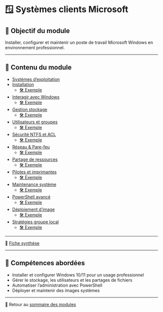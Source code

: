 # 🪟 Systèmes clients Microsoft

## 🎯 Objectif du module

Installer, configurer et maintenir un poste de travail Microsoft Windows en environnement professionnel.

---

## 📄 Contenu du module

- [Systèmes d’exploitation](../../030-systèmes-clients-microsoft/01-systèmes-d’exploitation/systèmes-d’exploitation.md)
- [Installation](../../030-systèmes-clients-microsoft/02-installation/installation.md)
  - [🛠 Exemple](../../030-systèmes-clients-microsoft/02-installation/exemple-pratique.md)
- [Interagir avec Windows](../../030-systèmes-clients-microsoft/03-interagir-avec-windows/interagir-avec-windows.md)
  - [🛠 Exemple](../../030-systèmes-clients-microsoft/03-interagir-avec-windows/exemple-pratique.md)
- [Gestion stockage](../../030-systèmes-clients-microsoft/04-gestion-stockage/gestion-stockage.md)
  - [🛠 Exemple](../../030-systèmes-clients-microsoft/04-gestion-stockage/exemple-pratique.md)
- [Utilisateurs et groupes](../../030-systèmes-clients-microsoft/05-utilisateurs-et-groupes/utilisateurs-et-groupes.md)
  - [🛠 Exemple](../../030-systèmes-clients-microsoft/05-utilisateurs-et-groupes/exemple-pratique.md)
- [Sécurité NTFS et ACL](../../030-systèmes-clients-microsoft/06-sécurité-ntfs-et-acl/sécurité-ntfs-et-acl.md)
  - [🛠 Exemple](../../030-systèmes-clients-microsoft/06-sécurité-ntfs-et-acl/exemple-pratique.md)
- [Réseau & Pare-feu](../../030-systèmes-clients-microsoft/07-gestion-réseau-et-pare-feu/gestion-réseau-et-pare-feu.md)
  - [🛠 Exemple](../../030-systèmes-clients-microsoft/07-gestion-réseau-et-pare-feu/exemple-pratique.md)
- [Partage de ressources](../../030-systèmes-clients-microsoft/08-partage-de-ressources/partage-de-ressources.md)
  - [🛠 Exemple](../../030-systèmes-clients-microsoft/08-partage-de-ressources/exemple-pratique.md)
- [Pilotes et imprimantes](../../030-systèmes-clients-microsoft/09-pilotes-et-mprimantes/pilotes-et-mprimantes.md)
  - [🛠 Exemple](../../030-systèmes-clients-microsoft/09-pilotes-et-mprimantes/exemple-pratique.md)
- [Maintenance système](../../030-systèmes-clients-microsoft/10-maintenance-système/maintenance-système.md)
  - [🛠 Exemple](../../030-systèmes-clients-microsoft/10-maintenance-système/exemple-pratique.md)
- [PowerShell avancé](../../030-systèmes-clients-microsoft/11-plus-loin-avec-powershell/plus-loin-avec-powershell.md)
  - [🛠 Exemple](../../030-systèmes-clients-microsoft/11-plus-loin-avec-powershell/exemple-pratique.md)
- [Déploiement d’image](../../030-systèmes-clients-microsoft/12-introduction-capture-et-déploiement-d’image/introduction-capture-et-déploiement-d’image.md)
  - [🛠 Exemple](../../030-systèmes-clients-microsoft/12-introduction-capture-et-déploiement-d’image/exemple-pratique.md)
- [Stratégies groupe local](../../030-systèmes-clients-microsoft/13-stratégies-groupe-local/stratégies-groupe-local.md)
  - [🛠 Exemple](../../030-systèmes-clients-microsoft/13-stratégies-groupe-local/exemple-pratique.md)

---

🧾 [Fiche synthèse](../../030-systèmes-clients-microsoft/synthèse/synthèse.md)

---

## 📌 Compétences abordées

- Installer et configurer Windows 10/11 pour un usage professionnel
- Gérer le stockage, les utilisateurs et les partages de fichiers
- Automatiser l’administration avec PowerShell
- Déployer et maintenir des images systèmes

---

🔗 Retour au [sommaire des modules](../../modules.md)
